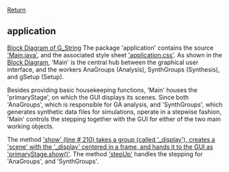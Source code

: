
[Return](Block_Diagram.md)
## application ##
[Block Diagram of G_String](img/block.png)
The package 'application' contains the source ['Main.java'](../../../blob/main/workbench/GS_L/src/application/Main.java), and the associated style sheet ['application.css'](../../../blob/main/workbench/GS_L/src/application/application.css). As shown in the [Block Diagram](img/block.png), 'Main' is the central hub between the graphical user interface, and the workers AnaGroups (Analysis), SynthGroups (Synthesis), and gSetup (Setup).

Besides providing basic housekeeping functions, 'Main' houses the 'primaryStage', on which the GUI displays its scenes. Since both 'AnaGroups', which is responsible for GA analysis, and 'SynthGroups', which generates synthetic data files for simulations, operate in a stepwise fashion, 'Main' controls the stepping together with the GUI for either of the two main working objects.

The method <a href="../workbench/GS_L/src/application/Main.java#L210">'show' (line # 210) takes a group (called '_display'), creates a 'scene' with the '_display' centered in a frame, and hands it to the GUI as <a href="../workbench/GS_L/src/application/Main.java#L220">'primaryStage.show()'</a>. The method <a href="../workbench/GS_L/src/application/Main.java#L155">'stepUp'</a> handles the stepping for 'AnaGroups', and 'SynthGroups'.

